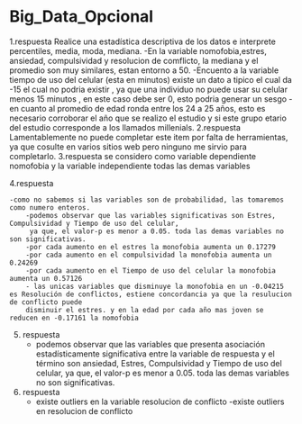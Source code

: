 # Big_Data_Opcional

1.respuesta 
	Realice una estadística descriptiva de los datos e interprete percentiles, media, moda, mediana.
	-En la variable nomofobia,estres, ansiedad, compulsividad y resolucion de comflicto,  la mediana y el promedio son muy similares, estan entorno a 50.
	-Encuento a la variable tiempo de uso del celular (esta en minutos) existe un dato a tipico el cual da -15 el cual no podria
	 existir , ya que una individuo no puede usar su celular menos 15 minutos , en este caso debe ser 0, esto podria generar un sesgo 
	-en cuanto al promedio de edad ronda entre los 24 a 25 años, esto es necesario corroborar el año que se realizo el estudio y si este grupo etario 
	 del estudio corresponde a los llamados millenials.
2.respuesta
	Lamentablemente no puede completar este item por falta de herramientas, ya que cosulte en varios sitios web pero ninguno me sirvio para completarlo.
3.respuesta 
	se considero como variable dependiente nomofobia y la variable independiente todas las demas variables 

4.respuesta 
	
	-como no sabemos si las variables son de probabilidad, las tomaremos como numero enteros.
		-podemos observar que las variables significativas son Estres, Compulsividad y Tiempo de uso del celular,
		 ya que, el valor-p es menor a 0.05. toda las demas variables no son significativas.
		-por cada aumento en el estres la monofobia aumenta un 0.17279 
		-por cada aumento en el compulsividad la monofobia aumenta un 0.24269
		-por cada aumento en el Tiempo de uso del celular la monofobia aumenta un 0.57126
		- las unicas variables que disminuye la monofobia en un -0.04215 es Resolución de conflictos, estiene concordancia ya que la resulucion de conflicto puede 
		disminuir el estres. y en la edad por cada año mas joven se reducen en -0.17161 la nomofobia
5. respuesta 
	- podemos observar que las variables que presenta asociación estadísticamente significativa entre la variable de respuesta y el término son ansiedad, Estres, Compulsividad y Tiempo de uso del celular,
	 ya que, el valor-p es menor a 0.05. toda las demas variables no son significativas.
6. respuesta
	- existe outliers en la variable resolucion de conflicto 
	-existe outliers en resolucion de conflicto 




